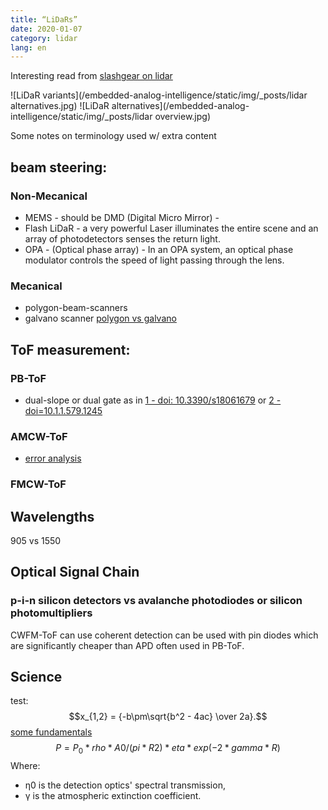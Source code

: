 ```yaml
---
title: “LiDaRs”
date: 2020-01-07
category: lidar
lang: en
---
```


Interesting read from [slashgear on lidar](https://www.slashgear.com/djis-livox-says-it-cracked-the-lidar-problem-holding-back-autonomous-cars-06605502/)

![LiDaR variants](/embedded-analog-intelligence/static/img/_posts/lidar alternatives.jpg)
![LiDaR alternatives](/embedded-analog-intelligence/static/img/_posts/lidar overview.jpg)

Some notes on terminology used w/ extra content

## beam steering:
### Non-Mecanical
* MEMS - should be DMD (Digital Micro Mirror) - 
* Flash LiDaR - a very powerful Laser illuminates the entire scene and an array of photodetectors senses the return light.
* OPA - (Optical phase array) -  In an OPA system, an optical phase modulator controls the speed
of light passing through the lens.

### Mecanical
* polygon-beam-scanners
* galvano scanner
[polygon vs galvano](https://www.nidec-copal-electronics.com/us/featuring/lidar-polygon/vs_galvo/)

## ToF measurement:
### PB-ToF
* dual-slope or dual gate as in [1 - doi: 10.3390/s18061679](https://www.ncbi.nlm.nih.gov/pmc/articles/PMC6022202/) or [2 - doi=10.1.1.579.1245](http://citeseerx.ist.psu.edu/viewdoc/download?doi=10.1.1.579.1245&rep=rep1&type=pdf)
### AMCW-ToF
* [error analysis](https://www.ncbi.nlm.nih.gov/pmc/articles/PMC6022202/)
### FMCW-ToF

## Wavelengths
905 vs 1550

## Optical Signal Chain

### p-i-n silicon detectors vs avalanche photodiodes or silicon photomultipliers
CWFM-ToF can use coherent detection can be used with pin diodes which are significantly cheaper than APD often used in PB-ToF.

## Science
test:
$$x_{1,2} = {-b\pm\sqrt{b^2 - 4ac} \over 2a}.$$
[some fundamentals](https://www.laserfocusworld.com/lasers-sources/article/16548115/lidar-a-photonics-guide-to-the-autonomous-vehicle-market)
$$ P=P_0 * rho * A0/(pi*R2) *eta * exp(-2*gamma*R) $$
Where: 
* η0 is the detection optics' spectral transmission, 
* γ is the atmospheric extinction coefficient.

